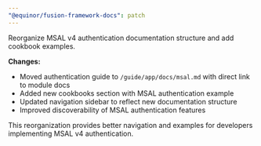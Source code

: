 ```yaml
---
"@equinor/fusion-framework-docs": patch
---
```


Reorganize MSAL v4 authentication documentation structure and add cookbook examples.

**Changes:**
- Moved authentication guide to `/guide/app/docs/msal.md` with direct link to module docs
- Added new cookbooks section with MSAL authentication example
- Updated navigation sidebar to reflect new documentation structure
- Improved discoverability of MSAL authentication features

This reorganization provides better navigation and examples for developers implementing MSAL v4 authentication.
